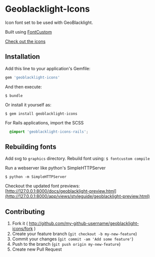 # Geoblacklight-Icons

Icon font set to be used with GeoBlacklight.

Built using [FontCustom](https://github.com/FontCustom/fontcustom/)

[Check out the icons](http://geoblacklight.org/geoblacklight-icons/docs/styleguide/geoblacklight-icons-preview.html)

## Installation

Add this line to your application's Gemfile:

```ruby
gem 'geoblacklight-icons'
```

And then execute:

    $ bundle

Or install it yourself as:

    $ gem install geoblacklight-icons

For Rails applications, import the SCSS

```scss
  @import 'geoblacklight-icons-rails';
```

## Rebuilding fonts

Add svg to `graphics` directory. Rebuild font using: 
`$ fontcustom compile`

Run a webserver like python's SimpleHTTPServer

`$ python -m SimpleHTTPServer`

Checkout the updated font previews: [http://127.0.0.1:8000/docs/geoblacklight-preview.html](http://127.0.0.1:8000/app/views/styleguide/geoblacklight-preview.html)

## Contributing

1. Fork it ( http://github.com/my-github-username/geoblacklight-icons/fork )
2. Create your feature branch (`git checkout -b my-new-feature`)
3. Commit your changes (`git commit -am 'Add some feature'`)
4. Push to the branch (`git push origin my-new-feature`)
5. Create new Pull Request
